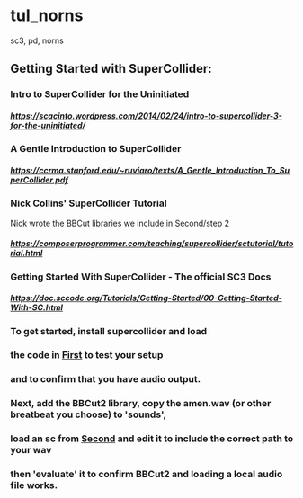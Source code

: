 # tul_norns
sc3, pd, norns
## Getting Started with SuperCollider:
####
###  Intro to SuperCollider for the Uninitiated
####
##### https://scacinto.wordpress.com/2014/02/24/intro-to-supercollider-3-for-the-uninitiated/
####
### A Gentle Introduction to SuperCollider
####
##### https://ccrma.stanford.edu/~ruviaro/texts/A_Gentle_Introduction_To_SuperCollider.pdf
####
### Nick Collins' SuperCollider Tutorial
Nick wrote the BBCut libraries we include in Second/step 2
##### https://composerprogrammer.com/teaching/supercollider/sctutorial/tutorial.html
####
### Getting Started With SuperCollider - The official SC3 Docs
##### https://doc.sccode.org/Tutorials/Getting-Started/00-Getting-Started-With-SC.html


### To get started, install supercollider and load 
### the code in [First](First/README.md) to test your setup
### and to confirm that you have audio output.
####
### Next, add the BBCut2 library, copy the amen.wav (or other breatbeat you choose) to 'sounds',
### load an sc from [Second](Second/README.md) and edit it to include the correct path to your wav
### then 'evaluate' it to confirm BBCut2 and loading a local audio file works.
### 

